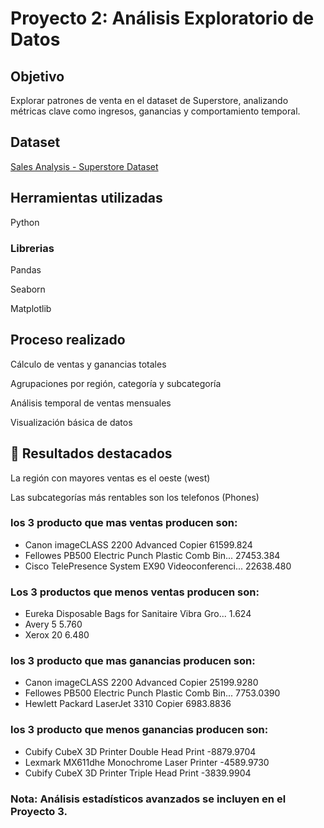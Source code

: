 # Proyecto 2: Análisis Exploratorio de Datos

## Objetivo

Explorar patrones de venta en el dataset de Superstore, analizando métricas clave como ingresos, ganancias y comportamiento temporal.

## Dataset

[Sales Analysis - Superstore Dataset](https://www.kaggle.com/datasets/vivek468/superstore-dataset-final)

## Herramientas utilizadas

Python

### Librerias

Pandas

Seaborn

Matplotlib

## Proceso realizado

Cálculo de ventas y ganancias totales

Agrupaciones por región, categoría y subcategoría

Análisis temporal de ventas mensuales

Visualización básica de datos

## 📁 Resultados destacados

La región con mayores ventas es el oeste (west)

Las subcategorías más rentables son los telefonos (Phones)

### los 3 producto que mas ventas producen son:

* Canon imageCLASS 2200 Advanced Copier  61599.824
* Fellowes PB500 Electric Punch Plastic Comb Bin...  27453.384
* Cisco TelePresence System EX90 Videoconferenci...  22638.480

### Los 3 productos que menos ventas producen son:  

* Eureka Disposable Bags for Sanitaire Vibra Gro...  1.624
* Avery 5  5.760
* Xerox 20  6.480

### los 3 producto que mas ganancias producen son:  
* Canon imageCLASS 2200 Advanced Copier  25199.9280
* Fellowes PB500 Electric Punch Plastic Comb Bin...   7753.0390
* Hewlett Packard LaserJet 3310 Copier   6983.8836

### los 3 producto que menos ganancias producen son: 
* Cubify CubeX 3D Printer Double Head Print -8879.9704
* Lexmark MX611dhe Monochrome Laser Printer -4589.9730
* Cubify CubeX 3D Printer Triple Head Print -3839.9904

### Nota: Análisis estadísticos avanzados se incluyen en el Proyecto 3.
